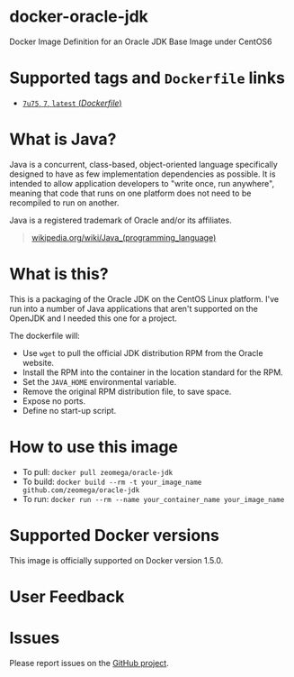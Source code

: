 # docker-oracle-jdk
Docker Image Definition for an Oracle JDK Base Image under CentOS6

# Supported tags and `Dockerfile` links

- [`7u75`, `7`, `latest` (*Dockerfile*)](https://github.com/xanalogica/docker-oracle-jdk/blob/master/7u75/Dockerfile)

# What is Java?

Java is a concurrent, class-based, object-oriented language specifically designed to have as few implementation dependencies as possible. It is intended to allow application developers to "write once, run anywhere", meaning that code that runs on one platform does not need to be recompiled to run on another.

Java is a registered trademark of Oracle and/or its affiliates.

> [wikipedia.org/wiki/Java_(programming_language)](http://en.wikipedia.org/wiki/Java_%28programming_language%29)


# What is this?

This is a packaging of the Oracle JDK on the CentOS Linux platform.
I've run into a number of Java applications that aren't supported
on the OpenJDK and I needed this one for a project.

The dockerfile will:
* Use `wget` to pull the official JDK distribution RPM from the Oracle website.
* Install the RPM into the container in the location standard for the RPM.
* Set the `JAVA_HOME` environmental variable.
* Remove the original RPM distribution file, to save space.
* Expose no ports.
* Define no start-up script.

# How to use this image
* To pull: `docker pull zeomega/oracle-jdk`
* To build: `docker build --rm -t your_image_name github.com/zeomega/oracle-jdk`
* To run: `docker run --rm --name your_container_name your_image_name`

# Supported Docker versions

This image is officially supported on Docker version 1.5.0.

# User Feedback

# Issues

Please report issues on the [GitHub project](https://github.com/xanalogica/docker-oracle-jdk).
